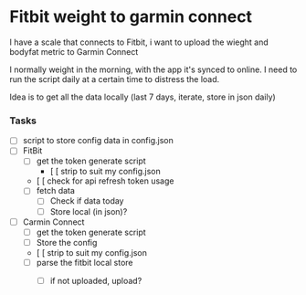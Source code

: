# Fitbit weight to garmin connect
I have a scale that connects to Fitbit, i want to upload the wieght and bodyfat metric to Garmin Connect

I normally weight in the morning, with the app it's synced to online. I need to run the script daily at a certain time to distress the load.

Idea is to get all the data locally (last 7 days, iterate, store in json daily)

### Tasks
- [ ] script to store config data in config.json
- [ ] FitBit
  - [ ] get the token generate script
    - [ [ strip to suit my config.json
  - [ [ check for api refresh token usage
  - [ ] fetch data
    - [ ] Check if data today
    - [ ] Store local (in json)?
- [ ] Carmin Connect
  - [ ] get the token generate script
  - [ ] Store the config
  - [ [ strip to suit my config.json
  - [ ] parse the fitbit local store
    - [ ] if not uploaded, upload?




